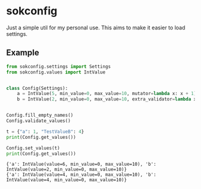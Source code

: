 # sokconfig

Just a simple util for my personal use.
This aims to make it easier to load settings.

## Example

```python
from sokconfig.settings import Settings
from sokconfig.values import IntValue


class Config(Settings):
    a = IntValue(5, min_value=0, max_value=10, mutator=lambda x: x + 1)
    b = IntValue(2, min_value=0, max_value=10, extra_validator=lambda x: x % 2 == 0, name="TestValueB")


Config.fill_empty_names()
Config.validate_values()

t = {"a": 1, "TestValueB": 4}
print(Config.get_values())

Config.set_values(t)
print(Config.get_values())
```

```
{'a': IntValue(value=6, min_value=0, max_value=10), 'b': IntValue(value=2, min_value=0, max_value=10)}
{'a': IntValue(value=4, min_value=0, max_value=10), 'b': IntValue(value=4, min_value=0, max_value=10)}
```